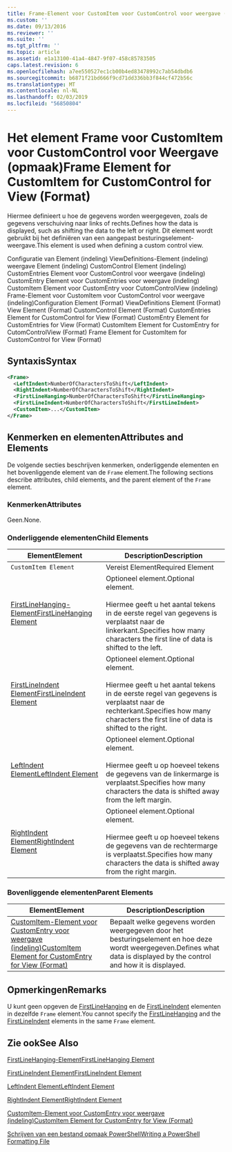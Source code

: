 ```yaml
---
title: Frame-Element voor CustomItem voor CustomControl voor weergave (indeling) | Microsoft Docs
ms.custom: ''
ms.date: 09/13/2016
ms.reviewer: ''
ms.suite: ''
ms.tgt_pltfrm: ''
ms.topic: article
ms.assetid: e1a13100-41a4-4847-9f07-458c85783505
caps.latest.revision: 6
ms.openlocfilehash: a7ee550527ec1cb00b4ed83478992c7ab54dbdb6
ms.sourcegitcommit: b6871f21bd666f9cd71dd336bb3f844cf472b56c
ms.translationtype: MT
ms.contentlocale: nl-NL
ms.lasthandoff: 02/03/2019
ms.locfileid: "56850804"
---
```

# <a name="frame-element-for-customitem-for-customcontrol-for-view-format"></a><span data-ttu-id="f63e4-102">Het element Frame voor CustomItem voor CustomControl voor Weergave (opmaak)</span><span class="sxs-lookup"><span data-stu-id="f63e4-102">Frame Element for CustomItem for CustomControl for View (Format)</span></span>

<span data-ttu-id="f63e4-103">Hiermee definieert u hoe de gegevens worden weergegeven, zoals de gegevens verschuiving naar links of rechts.</span><span class="sxs-lookup"><span data-stu-id="f63e4-103">Defines how the data is displayed, such as shifting the data to the left or right.</span></span> <span data-ttu-id="f63e4-104">Dit element wordt gebruikt bij het definiëren van een aangepast besturingselement-weergave.</span><span class="sxs-lookup"><span data-stu-id="f63e4-104">This element is used when defining a custom control view.</span></span>

<span data-ttu-id="f63e4-105">Configuratie van Element (indeling) ViewDefinitions-Element (indeling) weergave Element (indeling) CustomControl Element (indeling) CustomEntries Element voor CustomControl voor weergave (indeling) CustomEntry Element voor CustomEntries voor weergave (indeling) CustomItem Element voor CustomEntry voor CutomControlView (indeling) Frame-Element voor CustomItem voor CustomControl voor weergave (indeling)</span><span class="sxs-lookup"><span data-stu-id="f63e4-105">Configuration Element (Format) ViewDefinitions Element (Format) View Element (Format) CustomControl Element (Format) CustomEntries Element for CustomControl for View (Format) CustomEntry Element for CustomEntries for View (Format) CustomItem Element for CustomEntry for CutomControlView (Format) Frame Element for CustomItem for CustomControl for View (Format)</span></span>

## <a name="syntax"></a><span data-ttu-id="f63e4-106">Syntaxis</span><span class="sxs-lookup"><span data-stu-id="f63e4-106">Syntax</span></span>

```xml
<Frame>
  <LeftIndent>NumberOfCharactersToShift</LeftIndent>
  <RightIndent>NumberOfCharactersToShift</RightIndent>
  <FirstLineHanging>NumberOfCharactersToShift</FirstLineHanging>
  <FirstLineIndent>NumberOfCharactersToShift</FirstLineIndent>
  <CustomItem>...</CustomItem>
</Frame>
```

## <a name="attributes-and-elements"></a><span data-ttu-id="f63e4-107">Kenmerken en elementen</span><span class="sxs-lookup"><span data-stu-id="f63e4-107">Attributes and Elements</span></span>

<span data-ttu-id="f63e4-108">De volgende secties beschrijven kenmerken, onderliggende elementen en het bovenliggende element van de `Frame` element.</span><span class="sxs-lookup"><span data-stu-id="f63e4-108">The following sections describe attributes, child elements, and the parent element of the `Frame` element.</span></span>

### <a name="attributes"></a><span data-ttu-id="f63e4-109">Kenmerken</span><span class="sxs-lookup"><span data-stu-id="f63e4-109">Attributes</span></span>

<span data-ttu-id="f63e4-110">Geen.</span><span class="sxs-lookup"><span data-stu-id="f63e4-110">None.</span></span>

### <a name="child-elements"></a><span data-ttu-id="f63e4-111">Onderliggende elementen</span><span class="sxs-lookup"><span data-stu-id="f63e4-111">Child Elements</span></span>

|<span data-ttu-id="f63e4-112">Element</span><span class="sxs-lookup"><span data-stu-id="f63e4-112">Element</span></span>|<span data-ttu-id="f63e4-113">Description</span><span class="sxs-lookup"><span data-stu-id="f63e4-113">Description</span></span>|
|-------------|-----------------|
|`CustomItem Element`|<span data-ttu-id="f63e4-114">Vereist Element</span><span class="sxs-lookup"><span data-stu-id="f63e4-114">Required Element</span></span>|
|[<span data-ttu-id="f63e4-115">FirstLineHanging-Element</span><span class="sxs-lookup"><span data-stu-id="f63e4-115">FirstLineHanging Element</span></span>](./firstlinehanging-element-for-frame-for-customcontrol-for-view-format.md)|<span data-ttu-id="f63e4-116">Optioneel element.</span><span class="sxs-lookup"><span data-stu-id="f63e4-116">Optional element.</span></span><br /><br /> <span data-ttu-id="f63e4-117">Hiermee geeft u het aantal tekens in de eerste regel van gegevens is verplaatst naar de linkerkant.</span><span class="sxs-lookup"><span data-stu-id="f63e4-117">Specifies how many characters the first line of data is shifted to the left.</span></span>|
|[<span data-ttu-id="f63e4-118">FirstLineIndent Element</span><span class="sxs-lookup"><span data-stu-id="f63e4-118">FirstLineIndent Element</span></span>](./firstlineindent-element-for-frame-for-customcontrol-for-view-format.md)|<span data-ttu-id="f63e4-119">Optioneel element.</span><span class="sxs-lookup"><span data-stu-id="f63e4-119">Optional element.</span></span><br /><br /> <span data-ttu-id="f63e4-120">Hiermee geeft u het aantal tekens in de eerste regel van gegevens is verplaatst naar de rechterkant.</span><span class="sxs-lookup"><span data-stu-id="f63e4-120">Specifies how many characters the first line of data is shifted to the right.</span></span>|
|[<span data-ttu-id="f63e4-121">LeftIndent Element</span><span class="sxs-lookup"><span data-stu-id="f63e4-121">LeftIndent Element</span></span>](./leftindent-element-for-frame-for-customcontrol-for-view-format.md)|<span data-ttu-id="f63e4-122">Optioneel element.</span><span class="sxs-lookup"><span data-stu-id="f63e4-122">Optional element.</span></span><br /><br /> <span data-ttu-id="f63e4-123">Hiermee geeft u op hoeveel tekens de gegevens van de linkermarge is verplaatst.</span><span class="sxs-lookup"><span data-stu-id="f63e4-123">Specifies how many characters the data is shifted away from the left margin.</span></span>|
|[<span data-ttu-id="f63e4-124">RightIndent Element</span><span class="sxs-lookup"><span data-stu-id="f63e4-124">RightIndent Element</span></span>](./rightindent-element-for-frame-for-customcontrol-for-view-format.md)|<span data-ttu-id="f63e4-125">Optioneel element.</span><span class="sxs-lookup"><span data-stu-id="f63e4-125">Optional element.</span></span><br /><br /> <span data-ttu-id="f63e4-126">Hiermee geeft u op hoeveel tekens de gegevens van de rechtermarge is verplaatst.</span><span class="sxs-lookup"><span data-stu-id="f63e4-126">Specifies how many characters the data is shifted away from the right margin.</span></span>|

### <a name="parent-elements"></a><span data-ttu-id="f63e4-127">Bovenliggende elementen</span><span class="sxs-lookup"><span data-stu-id="f63e4-127">Parent Elements</span></span>

|<span data-ttu-id="f63e4-128">Element</span><span class="sxs-lookup"><span data-stu-id="f63e4-128">Element</span></span>|<span data-ttu-id="f63e4-129">Description</span><span class="sxs-lookup"><span data-stu-id="f63e4-129">Description</span></span>|
|-------------|-----------------|
|[<span data-ttu-id="f63e4-130">CustomItem-Element voor CustomEntry voor weergave (indeling)</span><span class="sxs-lookup"><span data-stu-id="f63e4-130">CustomItem Element for CustomEntry for View (Format)</span></span>](./customitem-element-for-customentry-for-customcontrol-for-view-format.md)|<span data-ttu-id="f63e4-131">Bepaalt welke gegevens worden weergegeven door het besturingselement en hoe deze wordt weergegeven.</span><span class="sxs-lookup"><span data-stu-id="f63e4-131">Defines what data is displayed by the control and how it is displayed.</span></span>|

## <a name="remarks"></a><span data-ttu-id="f63e4-132">Opmerkingen</span><span class="sxs-lookup"><span data-stu-id="f63e4-132">Remarks</span></span>

<span data-ttu-id="f63e4-133">U kunt geen opgeven de [FirstLineHanging](./firstlinehanging-element-for-frame-for-customcontrol-for-view-format.md) en de [FirstLineIndent](./firstlineindent-element-for-frame-for-customcontrol-for-view-format.md) elementen in dezelfde `Frame` element.</span><span class="sxs-lookup"><span data-stu-id="f63e4-133">You cannot specify the [FirstLineHanging](./firstlinehanging-element-for-frame-for-customcontrol-for-view-format.md) and the [FirstLineIndent](./firstlineindent-element-for-frame-for-customcontrol-for-view-format.md) elements in the same `Frame` element.</span></span>

## <a name="see-also"></a><span data-ttu-id="f63e4-134">Zie ook</span><span class="sxs-lookup"><span data-stu-id="f63e4-134">See Also</span></span>

[<span data-ttu-id="f63e4-135">FirstLineHanging-Element</span><span class="sxs-lookup"><span data-stu-id="f63e4-135">FirstLineHanging Element</span></span>](./firstlinehanging-element-for-frame-for-customcontrol-for-view-format.md)

[<span data-ttu-id="f63e4-136">FirstLineIndent Element</span><span class="sxs-lookup"><span data-stu-id="f63e4-136">FirstLineIndent Element</span></span>](./firstlineindent-element-for-frame-for-customcontrol-for-view-format.md)

[<span data-ttu-id="f63e4-137">LeftIndent Element</span><span class="sxs-lookup"><span data-stu-id="f63e4-137">LeftIndent Element</span></span>](./leftindent-element-for-frame-for-customcontrol-for-view-format.md)

[<span data-ttu-id="f63e4-138">RightIndent Element</span><span class="sxs-lookup"><span data-stu-id="f63e4-138">RightIndent Element</span></span>](./rightindent-element-for-frame-for-customcontrol-for-view-format.md)

[<span data-ttu-id="f63e4-139">CustomItem-Element voor CustomEntry voor weergave (indeling)</span><span class="sxs-lookup"><span data-stu-id="f63e4-139">CustomItem Element for CustomEntry for View (Format)</span></span>](./customitem-element-for-customentry-for-customcontrol-for-view-format.md)

[<span data-ttu-id="f63e4-140">Schrijven van een bestand opmaak PowerShell</span><span class="sxs-lookup"><span data-stu-id="f63e4-140">Writing a PowerShell Formatting File</span></span>](./writing-a-powershell-formatting-file.md)
